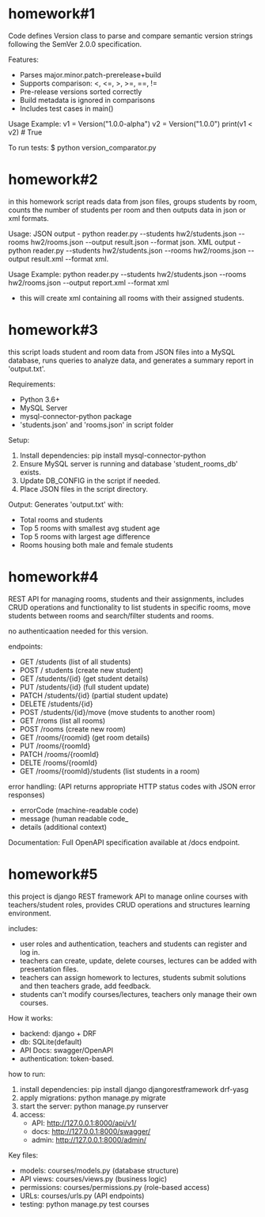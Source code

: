 homework#1 
===========================

Code defines Version class to parse and compare semantic version strings following the SemVer 2.0.0 specification.

Features:
- Parses major.minor.patch-prerelease+build
- Supports comparison: <, <=, >, >=, ==, !=
- Pre-release versions sorted correctly
- Build metadata is ignored in comparisons
- Includes test cases in main()

Usage Example:
v1 = Version("1.0.0-alpha")
v2 = Version("1.0.0")
print(v1 < v2)   # True

To run tests:
$ python version_comparator.py

homework#2
===========================
in this homework script reads data from json files, groups students by room, counts the number of students per room and then outputs data in json or xml formats.

Usage:
JSON output - python reader.py --students hw2/students.json --rooms hw2/rooms.json --output result.json --format json. 
XML output - python reader.py --students hw2/students.json --rooms hw2/rooms.json --output result.xml --format xml.


Usage Example: python reader.py --students hw2/students.json --rooms hw2/rooms.json --output report.xml --format xml
 - this will create xml containing all rooms with their assigned students.


homework#3
===========================
this script loads student and room data from JSON files into a MySQL database, runs queries to analyze data,
and generates a summary report in 'output.txt'.

Requirements:
- Python 3.6+
- MySQL Server
- mysql-connector-python package
- 'students.json' and 'rooms.json' in script folder

Setup: 
1. Install dependencies:
   pip install mysql-connector-python
2. Ensure MySQL server is running and database 'student_rooms_db' exists.
3. Update DB_CONFIG in the script if needed.
4. Place JSON files in the script directory.


Output:
Generates 'output.txt' with:
- Total rooms and students
- Top 5 rooms with smallest avg student age
- Top 5 rooms with largest age difference
- Rooms housing both male and female students


homework#4
===========================
REST API for managing rooms, students and their assignments, includes CRUD operations and functionality to list students in specific rooms, move students between rooms and search/filter students and rooms. 

no authenticaation needed for this version.

endpoints:
- GET /students (list of all students)
- POST / students (create new student)
- GET /students/{id} (get student details)
- PUT /students/{id} (full student update)
- PATCH /students/{id} (partial student update)
- DELETE /students/{id}
- POST /students/{id}/move (move students to another room)
- GET /rroms (list all rooms)
- POST /rooms (create new room)
- GET /rooms/{roomid} (get room details)
- PUT /rooms/{roomId}
- PATCH /rooms/{roomId}
- DELTE /rooms/{roomId}
- GET /rooms/{roomId}/students (list students in a room)

error handling:
(API returns appropriate HTTP status codes with JSON error responses)
- errorCode (machine-readable code)
- message (human readable code_
- details (additional context)

Documentation:
Full OpenAPI specification available at /docs endpoint.


homework#5
===========================
this project is django REST framework API to manage online courses with teachers/student roles, provides CRUD operations and structures learning environment.

includes:
- user roles and authentication, teachers and students can register and log in.
- teachers can create, update, delete courses, lectures can be added with presentation files.
- teachers can assign homework to lectures, students submit solutions and then teachers grade, add feedback.
- students can't modify courses/lectures, teachers only manage their own courses.

How it works:
  - backend: django + DRF
  - db: SQLite(default)
  - API Docs: swagger/OpenAPI
  - authentication: token-based.

how to run: 
1. install dependencies:
   pip install django djangorestframework drf-yasg
2. apply migrations:
   python manage.py migrate
3. start the server:
   python manage.py runserver
4. access:
   - API: http://127.0.0.1:8000/api/v1/
   - docs: http://127.0.0.1:8000/swagger/
   - admin: http://127.0.0.1:8000/admin/

Key files:
- models: courses/models.py (database structure)
- API views: courses/views.py (business logic)
- permissions: courses/permissions.py (role-based access)
- URLs: courses/urls.py (API endpoints)
- testing: python manage.py test courses
